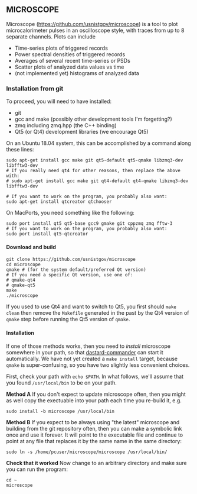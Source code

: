 ## MICROSCOPE

Microscope (https://github.com/usnistgov/microscope) is a tool to plot microcalorimeter
pulses in an oscilloscope style, with traces from up to 8 separate channels. Plots
can include

* Time-series plots of triggered records
* Power spectral densities of triggered records
* Averages of several recent time-series or PSDs
* Scatter plots of analyzed data values vs time
* (not implemented yet) histograms of analyzed data

### Installation from git

To proceed, you will need to have installed:
* git
* gcc and make (possibly other development tools I'm forgetting?)
* zmq including zmq.hpp (the C++ binding)
* Qt5 (or Qt4) development libraries (we encourage Qt5)

On an Ubuntu 18.04 system, this can be accomplished by a command along these lines:

```
sudo apt-get install gcc make git qt5-default qt5-qmake libzmq3-dev libfftw3-dev
# If you really need qt4 for other reasons, then replace the above with:
# sudo apt-get install gcc make git qt4-default qt4-qmake libzmq3-dev libfftw3-dev

# If you want to work on the program, you probably also want:
sudo apt-get install qtcreator qtchooser
```

On MacPorts, you need something like the following:
```
sudo port install qt5 qt5-base gcc9 gmake git cppzmq zmq fftw-3
# If you want to work on the program, you probably also want:
sudo port install qt5-qtcreator
```

#### Download and build

```text
git clone https://github.com/usnistgov/microscope
cd microscope
qmake # (for the system default/preferred Qt version)
# If you need a specific Qt version, use one of:
# qmake-qt4
# qmake-qt5
make
./microscope
```

If you used to use Qt4 and want to switch to Qt5, you first should `make clean` then remove the `Makefile`
generated in the past by the Qt4 version of `qmake` step before running the Qt5 version of `qmake`.

#### Installation

If one of those methods works, then you need to _install_ microscope somewhere in your
path, so that [dastard-commander](https://github.com/usnistgov/dastard-commander)
can start it automatically. We have not yet created a `make install` target, because
`qmake` is super-confusing, so you have two slightly less convenient choices.

First, check your path with `echo $PATH`.
In what follows, we'll assume that you found `/usr/local/bin` to be on your path.

**Method A** If you don't expect to update microscope often, then you might as well copy
the exectuable into your path each time you re-build it, e.g.

```
sudo install -b microscope /usr/local/bin
```

**Method B** If you expect to be always using "the latest" microscope and building
from the git repository often, then you can make a symbolic link once and use it
forever. It will point to the executable file and continue to point at any file
that replaces it by the same name in the same directory:

```
sudo ln -s /home/pcuser/microscope/microscope /usr/local/bin/
```

**Check that it worked** Now change to an arbitrary directory and make sure you can
run the program:

```
cd ~
microscope
```
